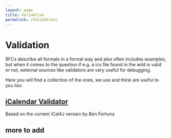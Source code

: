 ```yaml
---
layout: page
title: Validation
permalink: /Validation/
---
```


# Validation

RFCs describe all formats in a formal way and also often includes examples, but when it comes to the question if e.g. a ics file found in the wild is valid or not, external sources like validators are very useful for debugging.

Here you will find a collection of the ones, we use and think are useful to you too:

## [iCalendar Validator](http://severinghaus.org/projects/icv/)
Based on the current iCal4J version by Ben Fortuna

## more to add